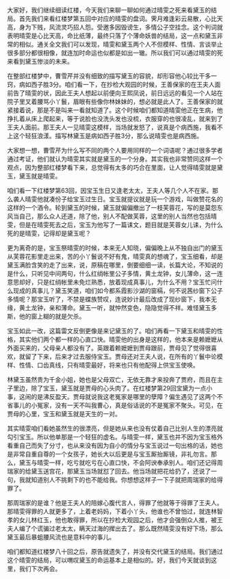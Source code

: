 
大家好，我们继续细读红楼，今天我们来聊一聊如何通过晴雯之死来看黛玉的结局。首先我们来看红楼梦第五回中对应的晴雯的盘词。霁月难逢彩云易散，心比天高，身为下贱，风流灵巧招人怨。受邀多因毁谤生，多情公子空挂念。这个判词就表明晴雯是心比天高，命比纸薄，最终只落了个薄命妖兽的结局，这一点和黛玉非常的相似。通关全文我们可以发现，晴雯和黛玉两个人不但模样、性情、言谈举止很多部分都很相像，就连加时命运也似都是如出一辙。所以我们可以通过晴雯的死来看到黛玉惨淡的未来。

在整部红楼梦中，曹雪芹并没有细致的描写黛玉的容貌，却形容他心较比干多一窍，病如西子胜3分。咱们看一下，在抄检大观园的时候，王善保家的在王夫人面前告了晴雯的状，因此王夫人想起以前便向王熙凤说，前日远远的看见一个人站在院子里叉着腰骂小丫鬟，眉眼有些像你林妹妹的，想必就是此人了。王善保家的就紧接着说，那是不是叫来一看就知道了。这个时候咱们都知道晴雯他正在生病，他挣扎着从床上爬起来，等于说脸也没洗头发也没梳，衣服穿的也很凌乱，就来到了王夫人面前。那王夫人一见晴雯这模样，当场就发怒了，说真是个病西施，我看不上这个轻狂浪漾。描写林黛玉是病如西子胜3分，那么说晴雯也是病西施。

大家想一想，曹雪芹为什么写不同的两个人要用同样的一个词语呢？通过很多学者通过考证，他们就认为晴雯其实就是黛玉的一个分身。其实我也非常赞同这样一个观点，因为整部红楼梦看下来，总觉得有太多的巧合在里面，让人觉得晴雯就是黛玉，黛玉就是晴雯。

咱们看一下红楼梦第63回，因宝玉生日又逢老太太，王夫人等几个人不在家。那么袭人晴雯他就凑份子给宝玉过生日。宝玉就提议就是玩一个游戏，叫做赞花名的这样的一个酒令。轮到黛玉的时候，黛玉就偏偏撤出了一枝芙蓉花，写的是莫怨东风当自己，那么众人还道，除了他，别人不配做芙蓉，这里的别人当然也包括晴雯，但是在晴雯死去之后，宝玉为他写了一篇诔文，题目就是芙蓉女儿诔，为什么死的是晴雯，记得却是黛玉呢？

更为离奇的是，宝玉祭晴雯的时候，本来无人知晓，偏偏晚上从不独自出门的黛玉从芙蓉花影里走出来，苦的小丫鬟说不好有鬼，晴雯真的想魂了，宝玉细看，却是黛玉满脸含笑的走了出来，说，原稿在哪里，倒要细细一读，长篇大论，不知说的是什么，只听见中间两句，什么红绡帐里公子多情，黄土龙钟，女儿薄命，这一连意思却好，只是红绡帐里未免烂熟悉，放着现成真事儿，为什么不用？宝玉忙问什么现成的真事儿？黛玉笑道，咱们如今都系霞影沙湖的窗槅，何不说茜纱窗下公子多情呢？那宝玉听了，不禁是蝶族赞叹，连说妙计最后改成了现纱窗下，我本无缘，黄土龙钟，亲和薄命。黛玉一听，就忡然变色，隐隐觉得不祥。难怪黛玉多斯，他的窗上糊的就是欠杀。

宝玉如此一改，这篇雷文反倒更像是来记黛玉的了。咱们再看一下黛玉和晴雯的性格，其实他们两个都一样的心直口快。晴雯他的出身是这样的，他本来是赖嬷嬷从外面买来的，父母亲人都没有了。英跟着赖嬷嬷到贾母跟前，贾母见了觉得很喜欢，就留了下来，后来才过去服侍宝玉。贾母还对王夫人说，在所有的丫鬟中论模样、性情、口齿真线，只有晴雯最好，将来也只有他配得上供宝玉使唤。

林黛玉虽然贵为千金小姐，她也是父母双亡，无依无靠才来投奔了贾府，而且在主子里边，除了宝玉，黛玉就是贾母的心头肉了。在红楼梦第29回宝黛为一点小事，这闹的是沸反盈天。贾母就说我这老冤家是哪里的孽障？偏生遇见了这两个不省事儿的小冤家，没有一天不叫我曹心，真是俗话说的不是冤家不聚头。可见，在贾母的心里，宝玉和黛玉就是天生的一对。

其实晴雯咱们看她虽然生的很漂亮，但是她从来也没有仗着自己比别人生的漂亮就勾引宝玉。所以他单那是一个轻狂的虚名。与晴雯一样，黛玉也并不因为宝玉格外看重自己而失了分寸，也从来没有因为自小的情分与宝玉说过一句出格的话，她也是非常自重自尊的一个女孩子，她长大以后更是与宝玉厮抬厮镜，非礼勿言。那么，黛玉与晴雯一样，吃亏就吃亏在心直口快，不会阿谀奉承别人。咱们还记得周瑞家的给黛玉送宫花，那黛玉当场就怼了回去。他当场就把花给扔了，还说了一句，我就知道别人不挑剩下的也不能给我。你想想这样子一下子就把周瑞家的给得罪了。

那周瑞家的是谁？他是王夫人的陪嫁心腹代言人，得罪了他就等于得罪了王夫人。那晴雯得罪的人就更多了，上着老妈妈，下着小丫头，他谁也不曾怕过，就连林智孝的女儿林红玉，他也敢得罪，所以在抄检大观园之后，他才会强倒众人推，被王夫人编了个谎骗过老太太，瞒天过海的撵出去了。那么既然晴雯没有好下场，那么黛玉最后暴蛆腰风流也是意料中的事儿。

咱们都知道红楼梦八十回之后，原告就遗失了，并没有交代黛玉的结局。我们通过这个晴雯的结局，可以喟叹黛玉的命运基本上是相似的。好，我们今天就谈到这里，我们下次再会。


